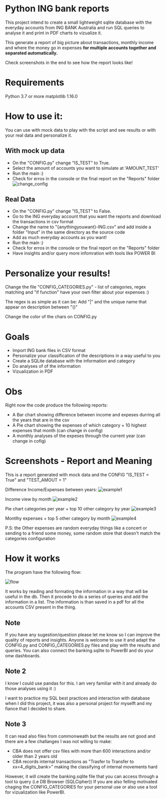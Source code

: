 # Python ING bank reports

This project intend to create a small lightweight sqlite database with the everyday accounts from ING BANK Australia and run SQL queries to analyse it and print in PDF charts to vizualize it.

This generate a report of big picture about transactions, monthly income and where the money go in expenses **for multiple accounts together and separated automatically.**

Check screenshots in the end to see how the report looks like!

# Requirements
Python 3.7 or more
matplotlib 1.16.0

# How to use it:

You can use with mock data to play with the script and see results or with your real data and personalize it.

## With mock up data
- On the "CONFIG.py" change "IS_TEST" to True.
- Select the amount of accounts you want to simulate at 'AMOUNT_TEST'
- Run the main :)
- Check for erros in the console or the final report on the "Reports" folder
![change_config](imgs/config_test_true.PNG)

## Real Data
- On the "CONFIG.py" change "IS_TEST" to False.
- Go to the ING everyday account that you want the reports and download the transactions in csv format
- Change the name to "{anythingyouwant}-ING.csv" and add inside a folder "Input" in the same directory as the source code
- Add as much everyday accounts as you want!
- Run the main :)
- Check for erros in the console or the final report on the "Reports" folder
- Have insights and/or query more infomration with tools like POWER BI

# Personalize your results!
Change the file "CONFIG_CATEGORIES.py" - list of categories, regex matching and "if function" have your own filter about your expenses :)

The regex is as simple as it can be:
Add "|" and the unique name that appear on description between "()"

Change the color of the chars on CONFIG.py

# Goals

- Import ING bank files in CSV format
- Personalize your classification of the descriptions in a way useful to you
- Create a SQLite database with the information and category
- Do analyses of of the information
- Vizualization in PDF

# Obs
Right now the code produce the following reports:
- A Bar chart showing difference between income and expeses durring all the years that are in the csv
- A Pie chart showing the expenses of which category + 10 highest expenses that month (can change in config)
- A monthly analyses of the expeses through the current year (can change in cofig)

# Screenshots - Report and Meaning
This is a report generated with mock data and the CONFIG "IS_TEST = True" and "TEST_AMOUT = 1"

Difference Income/Expenses between years:
![example1](imgs/example1.PNG)

Income view by month
![example2](imgs/example2.PNG)

Pie chart categories per year + top 10 other category by year
![example3](imgs/example3.PNG)

Montlhy expenses + top 5 other category by month
![example4](imgs/example4.PNG)

P.S: the Other expenses are random everyday things like a concert or sending to a friend some money, some random store that doesn't match the categories configuration

# How it works

The program have the following flow:

![flow](imgs/flow_chart.png)

It works by reading and formating the information in a way that will be useful in the db.
Then it procede to do a series of queries and add the information in a list.
The information is than saved in a pdf for all the accounts CSV present in the thing.


## Note

If you have any sugestion/question please let me know so I can improve the quality of reports and insights.
Anyone is welcome to use it and adapt the CONFIG.py and CONFIG_CATEGORIES.py files and play with the results and queries.
You can also connect the banking.sqlite to PowerBI and do your onw dashboards.

## Note 2

I know I could use pandas for this. I am very familiar with it and already do those analyses using it :)

I want to practice my SQL best practices and interaction with database when I did this project, it was also a personal project for myselft and my fiance that I decided to share.

## Note 3

It can read also files from commonweath but the results are not good and there are a few challanges I was not willing to make:
- CBA does not offer csv files with more than 600 interactions and/or older than 2 years old
- CBA records internal transactions as "Trasfer to Transfer to xx<4_digits_bank>" making the classifying of internal movements hard

However, it will create the banking.sqlite file that you can access through a tool to query (i.e DB Browser (SQLCipher))
If you are also felling motivated chaging the CONFIG_CATEGORIES for your personal use 
or also use a tool for vizualization like PowerBI.
